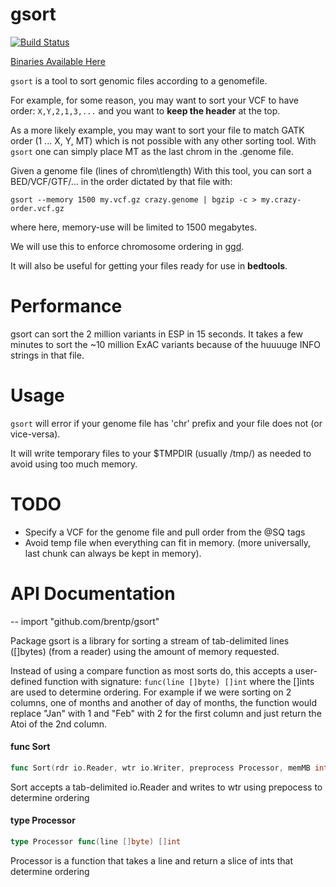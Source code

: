 # gsort

[![Build Status](https://travis-ci.org/brentp/gsort.svg?branch=master)](https://travis-ci.org/brentp/gsort)
<!--
arch=amd64
for os in darwin linux windows; do
    CGO_ENABLED=0 GOOS=$os GOARCH=$arch go build -o gsort_${os}_${arch} cmd/gsort/gsort.go
done
-->

[Binaries Available Here](https://github.com/brentp/gsort/releases)


`gsort` is a tool to sort genomic files according to a genomefile.

For example, for some reason, you may want to sort your VCF to
have order: `X,Y,2,1,3,...` and you want to **keep the header** at the top.

As a more likely example, you may want to sort your file to match GATK order
(1 ... X, Y, MT) which is not possible with any other sorting tool. With `gsort`
one can simply place MT as the last chrom in the .genome file.


Given a genome file (lines of chrom\tlength) With this tool, you can
sort a BED/VCF/GTF/... in the order dictated by that file with:

```
gsort --memory 1500 my.vcf.gz crazy.genome | bgzip -c > my.crazy-order.vcf.gz
```

where here, memory-use will be limited to 1500 megabytes.

We will use this to enforce chromosome ordering in [ggd](https://github.com/gogetdata/ggd).

It will also be useful for getting your files ready for use in **bedtools**.

# Performance

gsort can sort the 2 million variants in ESP in 15 seconds. It takes a few minutes to sort
the ~10 million ExAC variants because of the huuuuge INFO strings in that file.

# Usage

`gsort` will error if your genome file has 'chr' prefix and your file does not (or vice-versa).

It will write temporary files to your $TMPDIR (usually /tmp/) as needed to avoid using too
much memory.


# TODO

+ Specify a VCF for the genome file and pull order from the @SQ tags
+ Avoid temp file when everything can fit in memory. (more universally, last chunk can always be kept in memory).

# API Documentation

--
    import "github.com/brentp/gsort"

Package gsort is a library for sorting a stream of tab-delimited lines ([]bytes)
(from a reader) using the amount of memory requested.

Instead of using a compare function as most sorts do, this accepts a
user-defined function with signature: `func(line []byte) []int` where the []ints
are used to determine ordering. For example if we were sorting on 2 columns, one
of months and another of day of months, the function would replace "Jan" with 1
and "Feb" with 2 for the first column and just return the Atoi of the 2nd
column.

#### func  Sort

```go
func Sort(rdr io.Reader, wtr io.Writer, preprocess Processor, memMB int) error
```
Sort accepts a tab-delimited io.Reader and writes to wtr using prepocess to
determine ordering

#### type Processor

```go
type Processor func(line []byte) []int
```

Processor is a function that takes a line and return a slice of ints that
determine ordering
